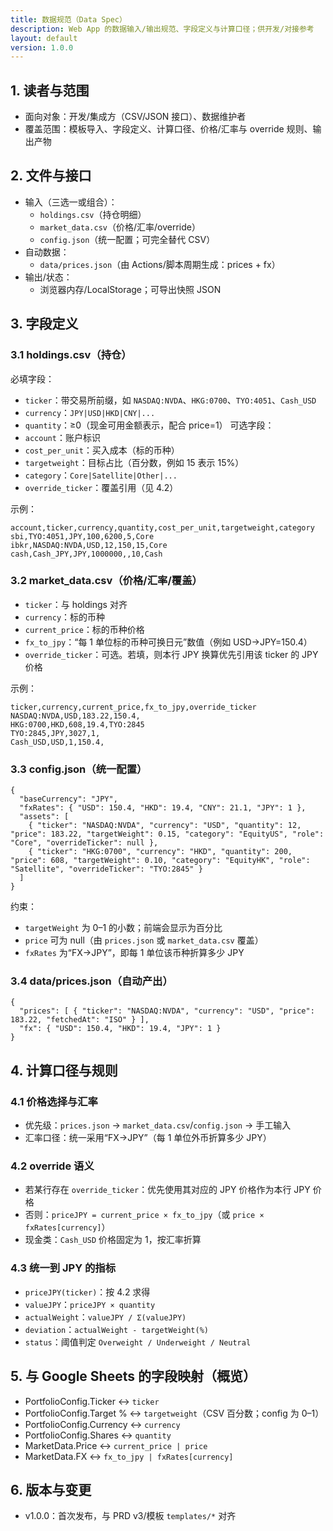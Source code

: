 ```yaml
---
title: 数据规范（Data Spec）
description: Web App 的数据输入/输出规范、字段定义与计算口径；供开发/对接参考
layout: default
version: 1.0.0
---
```


## 1. 读者与范围
- 面向对象：开发/集成方（CSV/JSON 接口）、数据维护者
- 覆盖范围：模板导入、字段定义、计算口径、价格/汇率与 override 规则、输出产物

## 2. 文件与接口
- 输入（三选一或组合）：
  - `holdings.csv`（持仓明细）
  - `market_data.csv`（价格/汇率/override）
  - `config.json`（统一配置；可完全替代 CSV）
- 自动数据：
  - `data/prices.json`（由 Actions/脚本周期生成：prices + fx）
- 输出/状态：
  - 浏览器内存/LocalStorage；可导出快照 JSON

## 3. 字段定义

### 3.1 holdings.csv（持仓）
必填字段：
- `ticker`：带交易所前缀，如 `NASDAQ:NVDA`、`HKG:0700`、`TYO:4051`、`Cash_USD`
- `currency`：`JPY|USD|HKD|CNY|...`
- `quantity`：≥0（现金可用金额表示，配合 price=1）
可选字段：
- `account`：账户标识
- `cost_per_unit`：买入成本（标的币种）
- `targetweight`：目标占比（百分数，例如 15 表示 15%）
- `category`：`Core|Satellite|Other|...`
- `override_ticker`：覆盖引用（见 4.2）

示例：
```
account,ticker,currency,quantity,cost_per_unit,targetweight,category
sbi,TYO:4051,JPY,100,6200,5,Core
ibkr,NASDAQ:NVDA,USD,12,150,15,Core
cash,Cash_JPY,JPY,1000000,,10,Cash
```

### 3.2 market_data.csv（价格/汇率/覆盖）
- `ticker`：与 holdings 对齐
- `currency`：标的币种
- `current_price`：标的币种价格
- `fx_to_jpy`：“每 1 单位标的币种可换日元”数值（例如 USD→JPY=150.4）
- `override_ticker`：可选。若填，则本行 JPY 换算优先引用该 ticker 的 JPY 价格

示例：
```
ticker,currency,current_price,fx_to_jpy,override_ticker
NASDAQ:NVDA,USD,183.22,150.4,
HKG:0700,HKD,608,19.4,TYO:2845
TYO:2845,JPY,3027,1,
Cash_USD,USD,1,150.4,
```

### 3.3 config.json（统一配置）
```
{
  "baseCurrency": "JPY",
  "fxRates": { "USD": 150.4, "HKD": 19.4, "CNY": 21.1, "JPY": 1 },
  "assets": [
    { "ticker": "NASDAQ:NVDA", "currency": "USD", "quantity": 12, "price": 183.22, "targetWeight": 0.15, "category": "EquityUS", "role": "Core", "overrideTicker": null },
    { "ticker": "HKG:0700", "currency": "HKD", "quantity": 200, "price": 608, "targetWeight": 0.10, "category": "EquityHK", "role": "Satellite", "overrideTicker": "TYO:2845" }
  ]
}
```

约束：
- `targetWeight` 为 0–1 的小数；前端会显示为百分比
- `price` 可为 null（由 `prices.json` 或 `market_data.csv` 覆盖）
- `fxRates` 为“FX→JPY”，即每 1 单位该币种折算多少 JPY

### 3.4 data/prices.json（自动产出）
```
{
  "prices": [ { "ticker": "NASDAQ:NVDA", "currency": "USD", "price": 183.22, "fetchedAt": "ISO" } ],
  "fx": { "USD": 150.4, "HKD": 19.4, "JPY": 1 }
}
```

## 4. 计算口径与规则

### 4.1 价格选择与汇率
- 优先级：`prices.json` → `market_data.csv`/`config.json` → 手工输入
- 汇率口径：统一采用“FX→JPY”（每 1 单位外币折算多少 JPY）

### 4.2 override 语义
- 若某行存在 `override_ticker`：优先使用其对应的 JPY 价格作为本行 JPY 价格
- 否则：`priceJPY = current_price × fx_to_jpy`（或 `price × fxRates[currency]`）
- 现金类：`Cash_USD` 价格固定为 1，按汇率折算

### 4.3 统一到 JPY 的指标
- `priceJPY(ticker)`：按 4.2 求得
- `valueJPY`：`priceJPY × quantity`
- `actualWeight`：`valueJPY / Σ(valueJPY)`
- `deviation`：`actualWeight - targetWeight(%)`
- `status`：阈值判定 `Overweight / Underweight / Neutral`

## 5. 与 Google Sheets 的字段映射（概览）
- PortfolioConfig.Ticker ↔ `ticker`
- PortfolioConfig.Target % ↔ `targetweight`（CSV 百分数；config 为 0–1）
- PortfolioConfig.Currency ↔ `currency`
- PortfolioConfig.Shares ↔ `quantity`
- MarketData.Price ↔ `current_price | price`
- MarketData.FX ↔ `fx_to_jpy | fxRates[currency]`

## 6. 版本与变更
- v1.0.0：首次发布，与 PRD v3/模板 `templates/*` 对齐

